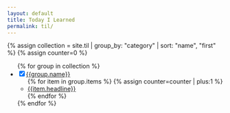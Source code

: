 ```yaml
---
layout: default
title: Today I Learned
permalink: til/
---
```

<div class="post-content">
{% assign collection = site.til | group_by: "category" | sort: "name", "first" %}
{% assign counter=0 %}

<div class="tree">
  <ul>
    {% for group in collection %}
    <li><input type="checkbox" id="{{group.name}}" checked><label for="{{group.name}}" id="{{group.name}}"><a href="{{site.baseurl}}til/{{group.name}}/">{{group.name}}</a></label>
    <ul>
      {% for item in group.items %}
        {% assign counter=counter | plus:1 %}
       <!-- <div class="tabordion"> -->
          <section id="section-{{item.slug}}-{{forloop.index}}">
            <li><a href="{{item.url | prepend: site.baseurl}}">{{item.headline}}</a></li>
          </section>
       <!-- </div> -->
      {% endfor %}
    </ul>
    </li>
    {% endfor %}
  </ul>
</div>